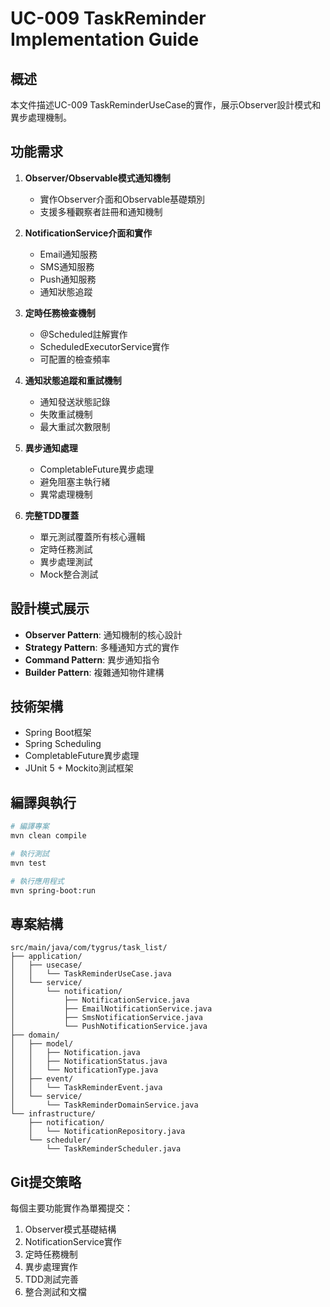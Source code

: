 # UC-009 TaskReminder Implementation Guide

## 概述
本文件描述UC-009 TaskReminderUseCase的實作，展示Observer設計模式和異步處理機制。

## 功能需求
1. **Observer/Observable模式通知機制**
   - 實作Observer介面和Observable基礎類別
   - 支援多種觀察者註冊和通知機制

2. **NotificationService介面和實作**
   - Email通知服務
   - SMS通知服務  
   - Push通知服務
   - 通知狀態追蹤

3. **定時任務檢查機制**
   - @Scheduled註解實作
   - ScheduledExecutorService實作
   - 可配置的檢查頻率

4. **通知狀態追蹤和重試機制**
   - 通知發送狀態記錄
   - 失敗重試機制
   - 最大重試次數限制

5. **異步通知處理**
   - CompletableFuture異步處理
   - 避免阻塞主執行緒
   - 異常處理機制

6. **完整TDD覆蓋**
   - 單元測試覆蓋所有核心邏輯
   - 定時任務測試
   - 異步處理測試
   - Mock整合測試

## 設計模式展示
- **Observer Pattern**: 通知機制的核心設計
- **Strategy Pattern**: 多種通知方式的實作
- **Command Pattern**: 異步通知指令
- **Builder Pattern**: 複雜通知物件建構

## 技術架構
- Spring Boot框架
- Spring Scheduling
- CompletableFuture異步處理
- JUnit 5 + Mockito測試框架

## 編譯與執行
```bash
# 編譯專案
mvn clean compile

# 執行測試
mvn test

# 執行應用程式
mvn spring-boot:run
```

## 專案結構
```
src/main/java/com/tygrus/task_list/
├── application/
│   ├── usecase/
│   │   └── TaskReminderUseCase.java
│   └── service/
│       └── notification/
│           ├── NotificationService.java
│           ├── EmailNotificationService.java
│           ├── SmsNotificationService.java
│           └── PushNotificationService.java
├── domain/
│   ├── model/
│   │   ├── Notification.java
│   │   ├── NotificationStatus.java
│   │   └── NotificationType.java
│   ├── event/
│   │   └── TaskReminderEvent.java
│   └── service/
│       └── TaskReminderDomainService.java
└── infrastructure/
    ├── notification/
    │   └── NotificationRepository.java
    └── scheduler/
        └── TaskReminderScheduler.java
```

## Git提交策略
每個主要功能實作為單獨提交：
1. Observer模式基礎結構
2. NotificationService實作
3. 定時任務機制
4. 異步處理實作
5. TDD測試完善
6. 整合測試和文檔